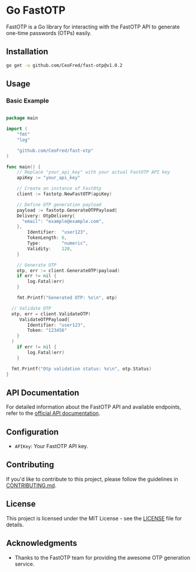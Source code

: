 # Go FastOTP

FastOTP is a Go library for interacting with the FastOTP API to generate one-time passwords (OTPs) easily.

## Installation

```bash
go get -u github.com/CeoFred/fast-otp@v1.0.2
```

## Usage

### Basic Example

```go

package main

import (
	"fmt"
	"log"

	"github.com/CeoFred/fast-otp"
)

func main() {
	// Replace "your_api_key" with your actual FastOTP API key
	apiKey := "your_api_key"

	// Create an instance of FastOtp
	client := fastotp.NewFastOTP(apiKey)

	// Define OTP generation payload
	payload := fastotp.GenerateOTPPayload{
    Delivery: OtpDelivery{
      "email": "example@example.com",
    },
		Identifier:  "user123",
		TokenLength: 6,
		Type:        "numeric",
		Validity:    120,
	}

	// Generate OTP
	otp, err := client.GenerateOTP(payload)
	if err != nil {
		log.Fatal(err)
	}

	fmt.Printf("Generated OTP: %s\n", otp)

  // Validate OTP
  otp, err = client.ValidateOTP(
     ValidateOTPPayload{
        Identifier: "user123",
        Token: "123456"
    }
  )
	if err != nil {
		log.Fatal(err)
	}

  fmt.Printf("Otp validation status: %s\n", otp.Status)
}
```

## API Documentation

For detailed information about the FastOTP API and available endpoints, refer to the [official API documentation](https://api.fastotp.co/docs).

## Configuration

- `APIKey`: Your FastOTP API key.

## Contributing

If you'd like to contribute to this project, please follow the guidelines in [CONTRIBUTING.md](CONTRIBUTING.md).

## License

This project is licensed under the MIT License - see the [LICENSE](LICENSE) file for details.

## Acknowledgments

- Thanks to the FastOTP team for providing the awesome OTP generation service.
